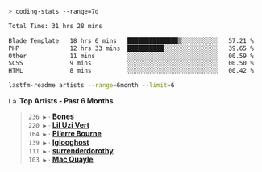 ```zsh
> coding-stats --range=7d
```

<!--START_SECTION:waka-->

```txt
Total Time: 31 hrs 28 mins

Blade Template   18 hrs 6 mins   ██████████████▒░░░░░░░░░░   57.21 %
PHP              12 hrs 33 mins  ██████████░░░░░░░░░░░░░░░   39.65 %
Other            11 mins         ░░░░░░░░░░░░░░░░░░░░░░░░░   00.59 %
SCSS             9 mins          ░░░░░░░░░░░░░░░░░░░░░░░░░   00.50 %
HTML             8 mins          ░░░░░░░░░░░░░░░░░░░░░░░░░   00.42 %
```

<!--END_SECTION:waka-->

```zsh
lastfm-readme artists --range=6month --limit=6
```

<!--START_LASTFM_ARTISTS:{"period": "6month", "rows": 6}-->
<a href="https://last.fm" target="_blank"><img src="https://user-images.githubusercontent.com/17434202/215290617-e793598d-d7c9-428f-9975-156db1ba89cc.svg" alt="Last.fm Logo" width="18" height="13"/></a> **Top Artists - Past 6 Months**

> `236 ▶️` ∙ **[Bones](https://www.last.fm/music/Bones)**<br/>
> `220 ▶️` ∙ **[Lil Uzi Vert](https://www.last.fm/music/Lil+Uzi+Vert)**<br/>
> `164 ▶️` ∙ **[Pi’erre Bourne](https://www.last.fm/music/Pi%E2%80%99erre+Bourne)**<br/>
> `139 ▶️` ∙ **[Iglooghost](https://www.last.fm/music/Iglooghost)**<br/>
> `111 ▶️` ∙ **[surrenderdorothy](https://www.last.fm/music/surrenderdorothy)**<br/>
> `103 ▶️` ∙ **[Mac Quayle](https://www.last.fm/music/Mac+Quayle)**<br/>
<!--END_LASTFM_ARTISTS-->
